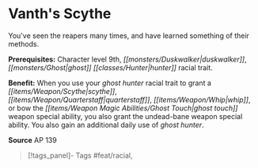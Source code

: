 ﻿---
cssclass: [feats]

---
# Vanth's Scythe

You've seen the reapers many times, and have learned something of their methods.

**Prerequisites:** Character level 9th, _[[monsters/Duskwalker|duskwalker]]_, _[[monsters/Ghost|ghost]]_ _[[classes/Hunter|hunter]]_ racial trait.

**Benefit:** When you use your _ghost_ _hunter_ racial trait to grant a _[[items/Weapon/Scythe|scythe]]_, _[[items/Weapon/Quarterstaff|quarterstaff]]_, _[[items/Weapon/Whip|whip]]_, or bow the _[[items/Weapon Magic Abilities/Ghost Touch|ghost touch]]_ weapon special ability, you also grant the undead-bane weapon special ability. You also gain an additional daily use of _ghost_ _hunter_.

**Source** AP 139
>[!tags_panel]- Tags
> #feat/racial, 